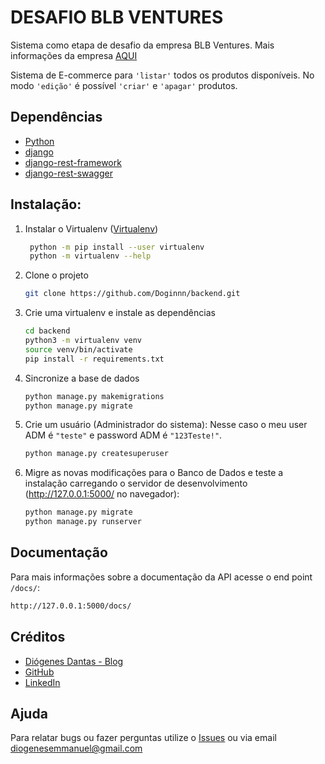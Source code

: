 # DESAFIO BLB VENTURES

Sistema como etapa de desafio da empresa BLB Ventures. Mais informações da empresa [AQUI](https://blb.ventures/)

Sistema de E-commerce para `'listar'` todos os produtos disponíveis. No modo `'edição'` é possível `'criar'` e `'apagar'` produtos.

## Dependências

- [Python](https://www.python.org/downloads/)
- [django](http://www.djangoproject.com)
- [django-rest-framework](https://pypi.org/project/djangorestframework/)
- [django-rest-swagger](https://django-rest-swagger.readthedocs.io/en/latest/)

## Instalação:

1. Instalar o Virtualenv ([Virtualenv](https://virtualenv.pypa.io/en/latest/index.html))
   ```bash
    python -m pip install --user virtualenv
    python -m virtualenv --help
   ```
   
2. Clone o projeto

    ```bash
   git clone https://github.com/Doginnn/backend.git
    ```

3. Crie uma virtualenv e instale as dependências

    ```bash
    cd backend
    python3 -m virtualenv venv
    source venv/bin/activate
    pip install -r requirements.txt

    ```

4. Sincronize a base de dados

    ```bash
    python manage.py makemigrations
   python manage.py migrate
    ```
    
5. Crie um usuário (Administrador do sistema): Nesse caso o meu user ADM é `"teste"` e password ADM é `"123Teste!"`.

    ```bash
    python manage.py createsuperuser
    ```

6. Migre as novas modificações para o Banco de Dados e teste a instalação carregando o servidor de desenvolvimento (http://127.0.0.1:5000/ no navegador):

    ```bash
   python manage.py migrate
    python manage.py runserver
    ```
## Documentação

Para mais informações sobre a documentação da API acesse o end point `/docs/`:

   ```bash
   http://127.0.0.1:5000/docs/
   ```

## Créditos

- [Diógenes Dantas - Blog](https://doginnn.github.io/)
- [GitHub](https://github.com/Doginnn)
- [LinkedIn](https://www.linkedin.com/in/doginnn/)

## Ajuda

Para relatar bugs ou fazer perguntas utilize o [Issues](https://github.com/Doginnn/backend/issues) ou via email diogenesemmanuel@gmail.com
